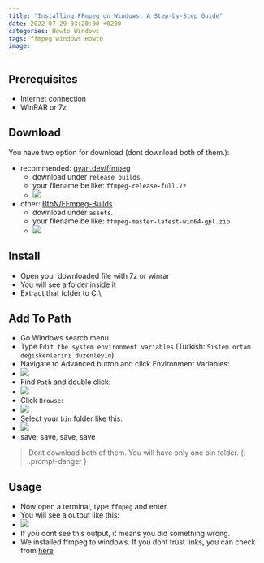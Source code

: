 ```yaml
---
title: "Installing FFmpeg on Windows: A Step-by-Step Guide"
date: 2022-07-29 03:20:00 +0200
categories: Howto Windows
tags: ffmpeg windows Howto
image: 
---
```


## Prerequisites

- Internet connection
- WinRAR or 7z

## Download

You have two option for download (dont download both of them.):
- recommended: [gyan.dev/ffmpeg](https://www.gyan.dev/ffmpeg/builds/)
  - download under `release builds`.
  - your filename be like: `ffmpeg-release-full.7z`
  - ![](https://i.ibb.co/s2sN6Nj/181802510-d4896609-061f-4d25-a592-a3d75824ded2.png)
- other: [BtbN/FFmpeg-Builds](https://github.com/BtbN/FFmpeg-Builds/releases/tag/latest)
  - download under `assets`.
  - your filename be like: `ffmpeg-master-latest-win64-gpl.zip`
  - ![](https://i.ibb.co/fCGGKzk/181802306-c1f7f5b2-0feb-4470-bc77-e0df635e5876.png)

## Install

- Open your downloaded file with 7z or winrar
- You will see a folder inside it
- Extract that folder to C:\

## Add To Path

- Go Windows search menu
- Type `Edit the system environment variables` (Turkish: `Sistem ortam değişkenlerini düzenleyin`)
- Navigate to Advanced button and click Environment Variables:
- ![](https://i.ibb.co/2cJC65h/181803861-53e7785f-8dfc-4d64-8132-2cecee9936bc.png)
- Find `Path` and double click:
- ![](https://i.ibb.co/Zh728Bt/181804198-c76f4330-ac0e-4e52-90e5-8c97fd404f8b.png)
- Click `Browse`:
- ![](https://i.ibb.co/nBDQwsX/181804447-783b0ec5-4314-49c8-ba0d-48c10e2190d1.png)
- Select your `bin` folder like this:
- ![](https://i.ibb.co/pvzVqbr/181806118-483c9a19-cebc-4cc1-a512-a305f189b947.png)
- save, save, save, save

> Dont download both of them. You will have only one bin folder.
{: .prompt-danger }

## Usage

- Now open a terminal, type `ffmpeg` and enter.
- You will see a output like this:
- ![](https://i.ibb.co/kQxJC7p/181807579-f0672e0e-39a9-4755-be3b-45d5f5072ca8.png)
- If you dont see this output, it means you did something wrong.
- We installed ffmpeg to windows. If you dont trust links, you can check from [here](https://ffmpeg.org/download.html#build-windows)
